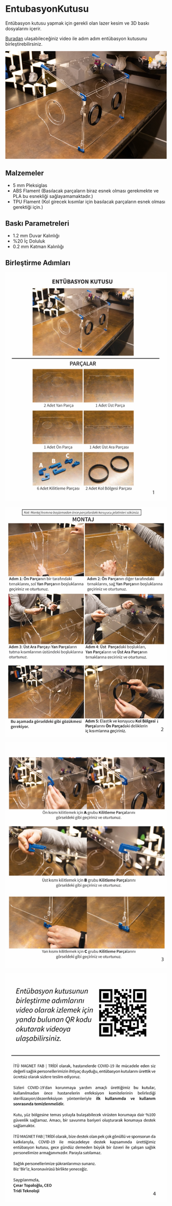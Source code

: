 # EntubasyonKutusu
Entübasyon kutusu yapmak için gerekli olan lazer kesim ve 3D baskı dosyalarını içerir.

[Buradan](https://www.youtube.com/watch?v=W8xZaDajy4w) ulaşabileceğiniz video ile adım adım entübasyon kutusunu birleştirebilirsiniz.

![Entübasyon Kutusu](/EntubasyonKutusu.jpg)




## Malzemeler

* 5 mm Pleksiglas
* ABS Flament (Basılacak parçaların biraz esnek olması gerekmekte ve PLA bu esnekliği sağlayamamaktadır.)
* TPU Flament (Kol girecek kısımlar için basılacak parçaların esnek olması gerektiği için.)


## Baskı Parametreleri
* 1.2 mm Duvar Kalınlığı
* %20 İç Doluluk
* 0.2 mm Katman Kalınlığı



## Birleştirme Adımları

![sayfa 1](BirlestirmeKitapcigi/sayfa1.jpg)


![sayfa 2](BirlestirmeKitapcigi/sayfa2.jpg)


![sayfa 3](BirlestirmeKitapcigi/sayfa3.jpg)


![sayfa 4](BirlestirmeKitapcigi/sayfa4.jpg)

